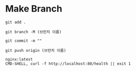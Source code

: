 # Make Branch
```
git add .
```
```
git branch -M (브런치 이름)
```
```
git commit -m ""
```
```
git push origin (브런치 이름)
```
```
nginx:latest
CMD-SHELL, curl -f http://localhost:80/health || exit 1
```
